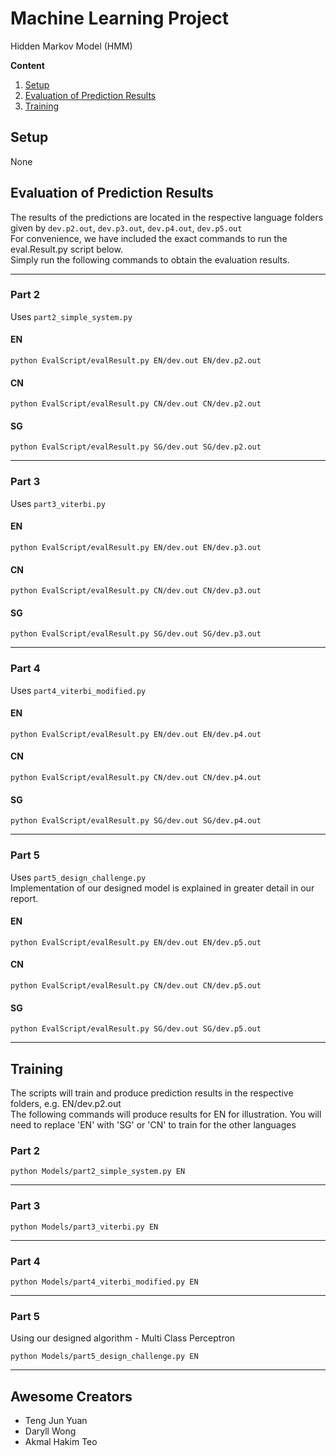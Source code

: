 # Machine Learning Project 
Hidden Markov Model (HMM)

**Content**
1. [Setup](#setup)
2. [Evaluation of Prediction Results](#evaluation-of-prediction-results)
3. [Training](#training)

## Setup
None

## Evaluation of Prediction Results
The results of the predictions are located in the respective language folders given by `dev.p2.out`, `dev.p3.out`, `dev.p4.out`, `dev.p5.out`         
For convenience, we have included the exact commands to run the eval.Result.py script below.     
Simply run the following commands to obtain the evaluation results.
___
### Part 2
Uses `part2_simple_system.py`
#### EN
```
python EvalScript/evalResult.py EN/dev.out EN/dev.p2.out
```
#### CN
```
python EvalScript/evalResult.py CN/dev.out CN/dev.p2.out
```
#### SG
```
python EvalScript/evalResult.py SG/dev.out SG/dev.p2.out
```
___
### Part 3
Uses `part3_viterbi.py`
#### EN
```
python EvalScript/evalResult.py EN/dev.out EN/dev.p3.out
```
#### CN
```
python EvalScript/evalResult.py CN/dev.out CN/dev.p3.out
```
#### SG
```
python EvalScript/evalResult.py SG/dev.out SG/dev.p3.out
```
___
### Part 4
Uses `part4_viterbi_modified.py`
#### EN
```
python EvalScript/evalResult.py EN/dev.out EN/dev.p4.out
```
#### CN
```
python EvalScript/evalResult.py CN/dev.out CN/dev.p4.out
```
#### SG
```
python EvalScript/evalResult.py SG/dev.out SG/dev.p4.out
```
___
### Part 5
Uses `part5_design_challenge.py`    
Implementation of our designed model is explained in greater detail in our report.
#### EN
```
python EvalScript/evalResult.py EN/dev.out EN/dev.p5.out
```
#### CN
```
python EvalScript/evalResult.py CN/dev.out CN/dev.p5.out
```
#### SG
```
python EvalScript/evalResult.py SG/dev.out SG/dev.p5.out
```
___
## Training
The scripts will train and produce prediction results in the respective folders, e.g. EN/dev.p2.out     
The following commands will produce results for EN for illustration. You will need to replace 'EN' with 'SG' or 'CN' to train for the other languages
### Part 2
```
python Models/part2_simple_system.py EN
```
___
### Part 3
```
python Models/part3_viterbi.py EN
```
___
### Part 4
```
python Models/part4_viterbi_modified.py EN
```
___
### Part 5
Using our designed algorithm - Multi Class Perceptron
```
python Models/part5_design_challenge.py EN
```


___
## Awesome Creators
- Teng Jun Yuan
- Daryll Wong
- Akmal Hakim Teo
